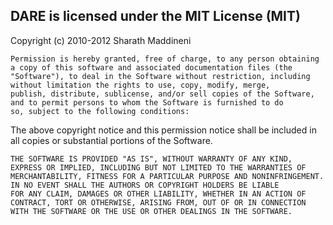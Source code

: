 DARE is licensed under the MIT License (MIT)
---------------------------------------------
Copyright (c) 2010-2012 Sharath Maddineni

	Permission is hereby granted, free of charge, to any person obtaining a copy of this software and associated documentation files (the 
	"Software"), to deal in the Software without restriction, including without limitation the rights to use, copy, modify, merge, 
	publish, distribute, sublicense, and/or sell copies of the Software, and to permit persons to whom the Software is furnished to do
	so, subject to the following conditions:

The above copyright notice and this permission notice shall be included in all copies or substantial portions of the Software.

	THE SOFTWARE IS PROVIDED "AS IS", WITHOUT WARRANTY OF ANY KIND, EXPRESS OR IMPLIED, INCLUDING BUT NOT LIMITED TO THE WARRANTIES OF
	MERCHANTABILITY, FITNESS FOR A PARTICULAR PURPOSE AND NONINFRINGEMENT. IN NO EVENT SHALL THE AUTHORS OR COPYRIGHT HOLDERS BE LIABLE  
	FOR ANY CLAIM, DAMAGES OR OTHER LIABILITY, WHETHER IN AN ACTION OF CONTRACT, TORT OR OTHERWISE, ARISING FROM, OUT OF OR IN CONNECTION
	WITH THE SOFTWARE OR THE USE OR OTHER DEALINGS IN THE SOFTWARE.
